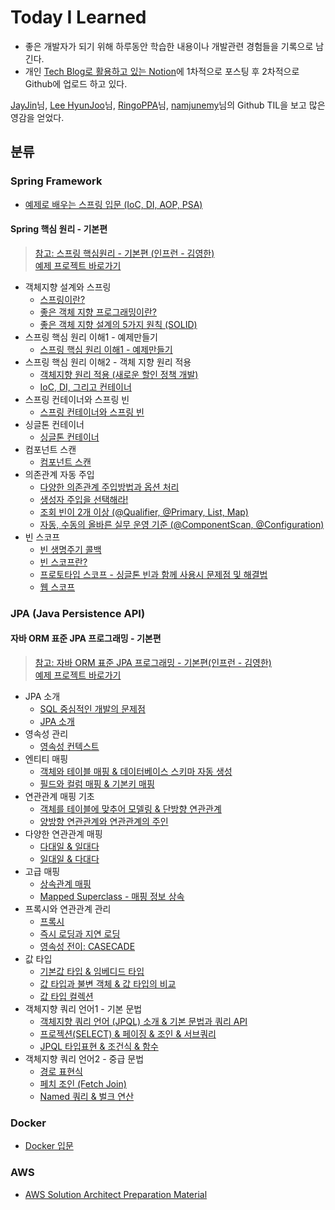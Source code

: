 # Today I Learned

-   좋은 개발자가 되기 위해 하루동안 학습한 내용이나 개발관련 경험들을 기록으로 남긴다.
-   개인 [Tech Blog로 활용하고 있는 Notion](https://bum13.notion.site/7c92319da0534d7280ede4bb6dfccfef)에 1차적으로 포스팅 후 2차적으로 Github에 업로드 하고 있다.

[JayJin](https://github.com/milooy)님,  [Lee HyunJoo](https://wayhome25.github.io/)님,  [RingoPPA](https://github.com/ksu3101)님, [namjunemy](https://github.com/namjunemy)님의 Github TIL을 보고 많은 영감을 얻었다.

## 분류

### Spring Framework

-   [예제로 배우는 스프링 입문 (IoC, DI, AOP, PSA)](https://github.com/bum12ark/TIL/blob/main/Spring/%EC%98%88%EC%A0%9C%EB%A1%9C%20%EB%B0%B0%EC%9A%B0%EB%8A%94%20%EC%8A%A4%ED%94%84%EB%A7%81%20%EC%9E%85%EB%AC%B8.md)

#### Spring 핵심 원리 - 기본편

  > [참고: 스프링 핵심원리 - 기본편 (인프런 - 김영한)](https://www.inflearn.com/course/%EC%8A%A4%ED%94%84%EB%A7%81-%ED%95%B5%EC%8B%AC-%EC%9B%90%EB%A6%AC-%EA%B8%B0%EB%B3%B8%ED%8E%B8/dashboard)   
  > [예제 프로젝트 바로가기](https://github.com/bum12ark/study_lecture/tree/main/core)

- 객체지향 설계와 스프링
  - [스프링이란?](https://github.com/bum12ark/TIL/blob/main/Spring/Spring%20Core%20Principles/1_Object%20Oriented%20Design%20and%20Spring/%EC%8A%A4%ED%94%84%EB%A7%81%EC%9D%B4%EB%9E%80.md)
  - [좋은 객체 지향 프로그래밍이란?](https://github.com/bum12ark/TIL/blob/main/Spring/Spring%20Core%20Principles/1_Object%20Oriented%20Design%20and%20Spring/%EC%A2%8B%EC%9D%80%20%EA%B0%9D%EC%B2%B4%20%EC%A7%80%ED%96%A5%20%ED%94%84%EB%A1%9C%EA%B7%B8%EB%9E%98%EB%B0%8D%EC%9D%B4%EB%9E%80.md)
  - [좋은 객체 지향 설계의 5가지 원칙 (SOLID)](https://github.com/bum12ark/TIL/blob/main/Spring/Spring%20Core%20Principles/1_Object%20Oriented%20Design%20and%20Spring/%EC%A2%8B%EC%9D%80%20%EA%B0%9D%EC%B2%B4%20%EC%A7%80%ED%96%A5%20%EC%84%A4%EA%B3%84%EC%9D%98%205%EA%B0%80%EC%A7%80%20%EC%9B%90%EC%B9%99%20(SOLID).md)
- 스프링 핵심 원리 이해1 - 예제만들기
  - [스프링 핵심 원리 이해1 - 예제만들기](https://github.com/bum12ark/TIL/blob/main/Spring/Spring%20Core%20Principles/Create%20Example/%EC%8A%A4%ED%94%84%EB%A7%81%20%ED%95%B5%EC%8B%AC%20%EC%9B%90%EB%A6%AC%20%EC%9D%B4%ED%95%B41%20-%20%EC%98%88%EC%A0%9C%20%EB%A7%8C%EB%93%A4%EA%B8%B0.md)
- 스프링 핵심 원리 이해2 - 객체 지향 원리 적용
  - [객체지향 원리 적용 (새로운 할인 정책 개발)](https://github.com/bum12ark/TIL/blob/main/Spring/Spring%20Core%20Principles/3_Applying%20the%20object-oriented%20principle/%EA%B0%9D%EC%B2%B4%20%EC%A7%80%ED%96%A5%20%EC%9B%90%EB%A6%AC%EC%A0%81%EC%9A%A9(%EC%83%88%EB%A1%9C%EC%9A%B4%20%ED%95%A0%EC%9D%B8%20%EC%A0%95%EC%B1%85%20%EA%B0%9C%EB%B0%9C).md)
  - [IoC, DI, 그리고 컨테이너](https://github.com/bum12ark/TIL/blob/main/Spring/Spring%20Core%20Principles/3_Applying%20the%20object-oriented%20principle/IoC%2C%20DI%2C%20%EA%B7%B8%EB%A6%AC%EA%B3%A0%20%EC%BB%A8%ED%85%8C%EC%9D%B4%EB%84%88.md)
- 스프링 컨테이너와 스프링 빈
  - [스프링 컨테이너와 스프링 빈](https://github.com/bum12ark/TIL/blob/main/Spring/Spring%20Core%20Principles/4_Spring%20Container%20And%20Bean/%EC%8A%A4%ED%94%84%EB%A7%81%20%EC%BB%A8%ED%85%8C%EC%9D%B4%EB%84%88%EC%99%80%20%EC%8A%A4%ED%94%84%EB%A7%81%20%EB%B9%88.md)
- 싱글톤 컨테이너
  - [싱글톤 컨테이너](https://github.com/bum12ark/TIL/blob/main/Spring/Spring%20Core%20Principles/5_SingleTon%20Container/%EC%8B%B1%EA%B8%80%ED%86%A4%20%EC%BB%A8%ED%85%8C%EC%9D%B4%EB%84%88.md)
- 컴포넌트 스캔
  - [컴포넌트 스캔](https://github.com/bum12ark/TIL/blob/main/Spring/Spring%20Core%20Principles/6_Component%20Scan/%EC%BB%B4%ED%8F%AC%EB%84%8C%ED%8A%B8%20%EC%8A%A4%EC%BA%94.md)
- 의존관계 자동 주입
  - [다양한 의존관계 주입방법과 옵션 처리](https://github.com/bum12ark/TIL/blob/main/Spring/Spring%20Core%20Principles/7_Auto%20Dependency%20Injection/%EB%8B%A4%EC%96%91%ED%95%9C%20%EC%9D%98%EC%A1%B4%EA%B4%80%EA%B3%84%20%EC%A3%BC%EC%9E%85%EB%B0%A9%EB%B2%95%EA%B3%BC%20%EC%98%B5%EC%85%98%EC%B2%98%EB%A6%AC.md)
  - [생성자 주입을 선택해라!](https://github.com/bum12ark/TIL/blob/main/Spring/Spring%20Core%20Principles/7_Auto%20Dependency%20Injection/%EC%83%9D%EC%84%B1%EC%9E%90%20%EC%A3%BC%EC%9E%85%EC%9D%84%20%EC%84%A0%ED%83%9D%ED%95%B4%EB%9D%BC!.md)
  - [조회 빈이 2개 이상 (@Qualifier, @Primary, List, Map)](https://github.com/bum12ark/TIL/blob/main/Spring/Spring%20Core%20Principles/7_Auto%20Dependency%20Injection/%EC%A1%B0%ED%9A%8C%20%EB%B9%88%EC%9D%B4%202%EA%B0%9C%20%EC%9D%B4%EC%83%81%20(%40Qualifier%2C%20%40Primary%2C%20List%2C%20Map).md)
  - [자동, 수동의 올바른 실무 운영 기준 (@ComponentScan, @Configuration)](https://github.com/bum12ark/TIL/blob/main/Spring/Spring%20Core%20Principles/7_Auto%20Dependency%20Injection/%EC%9E%90%EB%8F%99%2C%20%EC%88%98%EB%8F%99%EC%9D%98%20%EC%98%AC%EB%B0%94%EB%A5%B8%20%EC%8B%A4%EB%AC%B4%20%EC%9A%B4%EC%98%81%20%EA%B8%B0%EC%A4%80%20(%40ComponentScan%2C%20%40Configuration).md)
- 빈 스코프
  - [빈 생명주기 콜백](https://github.com/bum12ark/TIL/blob/main/Spring/Spring%20Core%20Principles/8_Bean%20Scope/%EB%B9%88%20%EC%83%9D%EB%AA%85%EC%A3%BC%EA%B8%B0%20%EC%BD%9C%EB%B0%B1.md)
  - [빈 스코프란?](https://github.com/bum12ark/TIL/blob/main/Spring/Spring%20Core%20Principles/8_Bean%20Scope/%EB%B9%88%20%EC%8A%A4%EC%BD%94%ED%94%84%EB%9E%80.md)
  - [프로토타입 스코프 - 싱글톤 빈과 함께 사용시 문제점 및 해결법](https://github.com/bum12ark/TIL/blob/main/Spring/Spring%20Core%20Principles/8_Bean%20Scope/%ED%94%84%EB%A1%9C%ED%86%A0%ED%83%80%EC%9E%85%20%EC%8A%A4%EC%BD%94%ED%94%84%20-%20%EC%8B%B1%EA%B8%80%ED%86%A4%20%EB%B9%88%EA%B3%BC%20%ED%95%A8%EA%BB%98%20%EC%82%AC%EC%9A%A9%EC%8B%9C%20%EB%AC%B8%EC%A0%9C%EC%A0%90%20%EB%B0%8F%20%ED%95%B4%EA%B2%B0%EB%B2%95.md)
  - [웹 스코프](https://github.com/bum12ark/TIL/blob/main/Spring/Spring%20Core%20Principles/8_Bean%20Scope/%EC%9B%B9%20%EC%8A%A4%EC%BD%94%ED%94%84.md)

### JPA (Java Persistence API)

#### 자바 ORM 표준 JPA 프로그래밍 - 기본편

> [참고: 자바 ORM 표준 JPA 프로그래밍 - 기본편(인프런 - 김영한)](https://www.inflearn.com/course/ORM-JPA-Basic/dashboard)   
> [예제 프로젝트 바로가기](https://github.com/bum12ark/study_lecture/tree/main/jpa-basic)

- JPA 소개
  - [SQL 중심적인 개발의 문제점](https://github.com/bum12ark/TIL/blob/main/JPA/1_JPA%20%EC%86%8C%EA%B0%9C/SQL%20%EC%A4%91%EC%8B%AC%EC%A0%81%EC%9D%B8%20%EA%B0%9C%EB%B0%9C%EC%9D%98%20%EB%AC%B8%EC%A0%9C%EC%A0%90.md)
  - [JPA 소개](https://github.com/bum12ark/TIL/blob/main/JPA/1_JPA%20%EC%86%8C%EA%B0%9C/JPA%20%EC%86%8C%EA%B0%9C.md)
- 영속성 관리
  - [영속성 컨텍스트](https://github.com/bum12ark/TIL/blob/main/JPA/2_%EC%98%81%EC%86%8D%EC%84%B1%20%EA%B4%80%EB%A6%AC/%EC%98%81%EC%86%8D%EC%84%B1%20%EC%BB%A8%ED%85%8D%EC%8A%A4%ED%8A%B8.md)
- 엔티티 매핑
  - [객체와 테이블 매핑 & 데이터베이스 스키마 자동 생성](https://github.com/bum12ark/TIL/blob/main/JPA/3_%EC%97%94%ED%8B%B0%ED%8B%B0%20%EB%A7%A4%ED%95%91/%EA%B0%9D%EC%B2%B4%EC%99%80%20%ED%85%8C%EC%9D%B4%EB%B8%94%20%EB%A7%A4%ED%95%91%20%26%20%EB%8D%B0%EC%9D%B4%ED%84%B0%EB%B2%A0%EC%9D%B4%EC%8A%A4%20%EC%8A%A4%ED%82%A4%EB%A7%88%20%EC%9E%90%EB%8F%99%20%EC%83%9D%EC%84%B1.md)
  - [필드와 컬럼 매핑 & 기본키 매핑](https://github.com/bum12ark/TIL/blob/main/JPA/3_%EC%97%94%ED%8B%B0%ED%8B%B0%20%EB%A7%A4%ED%95%91/%ED%95%84%EB%93%9C%EC%99%80%20%EC%BB%AC%EB%9F%BC%20%EB%A7%A4%ED%95%91%20%26%20%EA%B8%B0%EB%B3%B8%ED%82%A4%20%EB%A7%A4%ED%95%91.md)
- 연관관계 매핑 기초
  - [객체를 테이블에 맞추어 모델링 & 단방향 연관관계](https://github.com/bum12ark/TIL/blob/main/JPA/3_%EC%97%94%ED%8B%B0%ED%8B%B0%20%EB%A7%A4%ED%95%91/%EA%B0%9D%EC%B2%B4%EC%99%80%20%ED%85%8C%EC%9D%B4%EB%B8%94%20%EB%A7%A4%ED%95%91%20%26%20%EB%8D%B0%EC%9D%B4%ED%84%B0%EB%B2%A0%EC%9D%B4%EC%8A%A4%20%EC%8A%A4%ED%82%A4%EB%A7%88%20%EC%9E%90%EB%8F%99%20%EC%83%9D%EC%84%B1.md)
  - [양방향 연관관계와 연관관계의 주인](https://github.com/bum12ark/TIL/blob/main/JPA/3_%EC%97%94%ED%8B%B0%ED%8B%B0%20%EB%A7%A4%ED%95%91/%ED%95%84%EB%93%9C%EC%99%80%20%EC%BB%AC%EB%9F%BC%20%EB%A7%A4%ED%95%91%20%26%20%EA%B8%B0%EB%B3%B8%ED%82%A4%20%EB%A7%A4%ED%95%91.md)
- 다양한 연관관계 매핑
  - [다대일 & 일대다](https://github.com/bum12ark/TIL/blob/main/JPA/5_%EB%8B%A4%EC%96%91%ED%95%9C%20%EC%97%B0%EA%B4%80%EA%B4%80%EA%B3%84%20%EB%A7%A4%ED%95%91/%EB%8B%A4%EB%8C%80%EC%9D%BC%20%26%20%EC%9D%BC%EB%8C%80%EB%8B%A4.md)
  - [일대일 & 다대다](https://github.com/bum12ark/TIL/blob/main/JPA/5_%EB%8B%A4%EC%96%91%ED%95%9C%20%EC%97%B0%EA%B4%80%EA%B4%80%EA%B3%84%20%EB%A7%A4%ED%95%91/%EC%9D%BC%EB%8C%80%EC%9D%BC%20%26%20%EB%8B%A4%EB%8C%80%EB%8B%A4.md)
- 고급 매핑
  - [상속관계 매핑](https://github.com/bum12ark/TIL/blob/main/JPA/6_%EA%B3%A0%EA%B8%89%20%EB%A7%A4%ED%95%91/%EC%83%81%EC%86%8D%EA%B4%80%EA%B3%84%20%EB%A7%A4%ED%95%91.md)
  - [Mapped Superclass - 매핑 정보 상속](https://github.com/bum12ark/TIL/blob/main/JPA/6_%EA%B3%A0%EA%B8%89%20%EB%A7%A4%ED%95%91/Mapped%20Superclass%20-%20%EB%A7%A4%ED%95%91%20%EC%A0%95%EB%B3%B4%20%EC%83%81%EC%86%8D.md)
- 프록시와 연관관계 관리
  - [프록시](https://github.com/bum12ark/TIL/blob/main/JPA/7_%ED%94%84%EB%A1%9D%EC%8B%9C%EC%99%80%20%EC%97%B0%EA%B4%80%EA%B4%80%EA%B3%84%20%EA%B4%80%EB%A6%AC/%ED%94%84%EB%A1%9D%EC%8B%9C.md)
  - [즉시 로딩과 지연 로딩](https://github.com/bum12ark/TIL/blob/main/JPA/7_%ED%94%84%EB%A1%9D%EC%8B%9C%EC%99%80%20%EC%97%B0%EA%B4%80%EA%B4%80%EA%B3%84%20%EA%B4%80%EB%A6%AC/%EC%A6%89%EC%8B%9C%20%EB%A1%9C%EB%94%A9%EA%B3%BC%20%EC%A7%80%EC%97%B0%20%EB%A1%9C%EB%94%A9.md)
  - [영속성 전이: CASECADE](https://github.com/bum12ark/TIL/blob/main/JPA/7_%ED%94%84%EB%A1%9D%EC%8B%9C%EC%99%80%20%EC%97%B0%EA%B4%80%EA%B4%80%EA%B3%84%20%EA%B4%80%EB%A6%AC/%EC%98%81%EC%86%8D%EC%84%B1%20%EC%A0%84%EC%9D%B4%20-%20CASCADE.md)
- 값 타입
  - [기본값 타입 & 임베디드 타입](https://github.com/bum12ark/TIL/blob/main/JPA/8_%EA%B0%92%20%ED%83%80%EC%9E%85/%EA%B8%B0%EB%B3%B8%EA%B0%92%20%ED%83%80%EC%9E%85%20%26%20%EC%9E%84%EB%B2%A0%EB%94%94%EB%93%9C%20%ED%83%80%EC%9E%85.md)
  - [값 타입과 불변 객체 & 값 타입의 비교](https://github.com/bum12ark/TIL/blob/main/JPA/8_%EA%B0%92%20%ED%83%80%EC%9E%85/%EA%B0%92%20%ED%83%80%EC%9E%85%EA%B3%BC%20%EB%B6%88%EB%B3%80%20%EA%B0%9D%EC%B2%B4%20%26%20%EA%B0%92%20%ED%83%80%EC%9E%85%EC%9D%98%20%EB%B9%84%EA%B5%90.md)
  - [값 타입 컬렉션](https://github.com/bum12ark/TIL/blob/main/JPA/8_%EA%B0%92%20%ED%83%80%EC%9E%85/%EA%B0%92%20%ED%83%80%EC%9E%85%20%EC%BB%AC%EB%A0%89%EC%85%98.md)
- 객체지향 쿼리 언어1 - 기본 문법
  - [객체지향 쿼리 언어 (JPQL) 소개 & 기본 문법과 쿼리 API](https://github.com/bum12ark/TIL/blob/main/JPA/9_%EA%B0%9D%EC%B2%B4%EC%A7%80%ED%96%A5%20%EC%BF%BC%EB%A6%AC%20%EC%96%B8%EC%96%B41%20-%20%EA%B8%B0%EB%B3%B8%EB%AC%B8%EB%B2%95/%EA%B0%9D%EC%B2%B4%EC%A7%80%ED%96%A5%20%EC%BF%BC%EB%A6%AC%20%EC%96%B8%EC%96%B4%20(JPQL)%20%EC%86%8C%EA%B0%9C%20%26%20%EA%B8%B0%EB%B3%B8%20%EB%AC%B8%EB%B2%95%EA%B3%BC%20%EC%BF%BC%EB%A6%AC%20API.md)
  - [프로젝션(SELECT) & 페이징 & 조인 & 서브쿼리](https://github.com/bum12ark/TIL/blob/main/JPA/9_%EA%B0%9D%EC%B2%B4%EC%A7%80%ED%96%A5%20%EC%BF%BC%EB%A6%AC%20%EC%96%B8%EC%96%B41%20-%20%EA%B8%B0%EB%B3%B8%EB%AC%B8%EB%B2%95/%ED%94%84%EB%A1%9C%EC%A0%9D%EC%85%98(SELECT)%20%26%20%ED%8E%98%EC%9D%B4%EC%A7%95%20%26%20%EC%A1%B0%EC%9D%B8%20%26%20%EC%84%9C%EB%B8%8C%EC%BF%BC%EB%A6%AC.md)
  - [JPQL 타입표현 & 조건식 & 함수](https://github.com/bum12ark/TIL/blob/main/JPA/9_%EA%B0%9D%EC%B2%B4%EC%A7%80%ED%96%A5%20%EC%BF%BC%EB%A6%AC%20%EC%96%B8%EC%96%B41%20-%20%EA%B8%B0%EB%B3%B8%EB%AC%B8%EB%B2%95/JPQL%20%ED%83%80%EC%9E%85%ED%91%9C%ED%98%84%20%26%20%EC%A1%B0%EA%B1%B4%EC%8B%9D%20%26%20%ED%95%A8%EC%88%98.md)
- 객체지향 쿼리 언어2 - 중급 문법
  - [경로 표현식](https://github.com/bum12ark/TIL/blob/main/JPA/10_%EA%B0%9D%EC%B2%B4%EC%A7%80%ED%96%A5%20%EC%BF%BC%EB%A6%AC%20%EC%96%B8%EC%96%B42%20-%20%EC%A4%91%EA%B8%89%EB%AC%B8%EB%B2%95/%EA%B2%BD%EB%A1%9C%20%ED%91%9C%ED%98%84%EC%8B%9D.md)
  - [페치 조인 (Fetch Join)](https://github.com/bum12ark/TIL/blob/main/JPA/10_%EA%B0%9D%EC%B2%B4%EC%A7%80%ED%96%A5%20%EC%BF%BC%EB%A6%AC%20%EC%96%B8%EC%96%B42%20-%20%EC%A4%91%EA%B8%89%EB%AC%B8%EB%B2%95/%ED%8E%98%EC%B9%98%20%EC%A1%B0%EC%9D%B8%20(fetch%20join).md)
  - [Named 쿼리 & 벌크 연산](https://github.com/bum12ark/TIL/blob/main/JPA/10_%EA%B0%9D%EC%B2%B4%EC%A7%80%ED%96%A5%20%EC%BF%BC%EB%A6%AC%20%EC%96%B8%EC%96%B42%20-%20%EC%A4%91%EA%B8%89%EB%AC%B8%EB%B2%95/Named%20%EC%BF%BC%EB%A6%AC%20%26%20%EB%B2%8C%ED%81%AC%20%EC%97%B0%EC%82%B0.md)

### Docker

- [Docker 입문](https://github.com/bum12ark/TIL/blob/main/Docker/Docker%20%EC%9E%85%EB%AC%B8.md)

### AWS

-   [AWS Solution Architect Preparation Material](https://github.com/bum12ark/TIL/blob/main/AWS/AWS%20Solution%20Architect%20Preparation%20Material.md)
